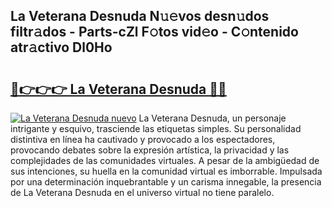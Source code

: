 ## La Veterana Desnuda N𝚞𝚎vos desn𝚞dos filtr𝚊dos - Parts-cZl F𝚘tos vid𝚎o - C𝚘ntenido atr𝚊ctivo Dl0Ho

# <h2><a href="http://mb1kog.tromn.icu/?c=La+Veterana+Desnuda">🔗👉👉👉 La Veterana Desnuda 🔗🔗</a></h2>

[![La Veterana Desnuda nuevo](https://i.imgur.com/pEAQMta.gif)](http://mb1kog.tromn.icu/?c=La+Veterana+Desnuda)
La Veterana Desnuda, un personaje intrigante y esquivo, trasciende las etiquetas simples. Su personalidad distintiva en línea ha cautivado y provocado a los espectadores, provocando debates sobre la expresión artística, la privacidad y las complejidades de las comunidades virtuales. A pesar de la ambigüedad de sus intenciones, su huella en la comunidad virtual es imborrable. Impulsada por una determinación inquebrantable y un carisma innegable, la presencia de La Veterana Desnuda en el universo virtual no tiene paralelo.
